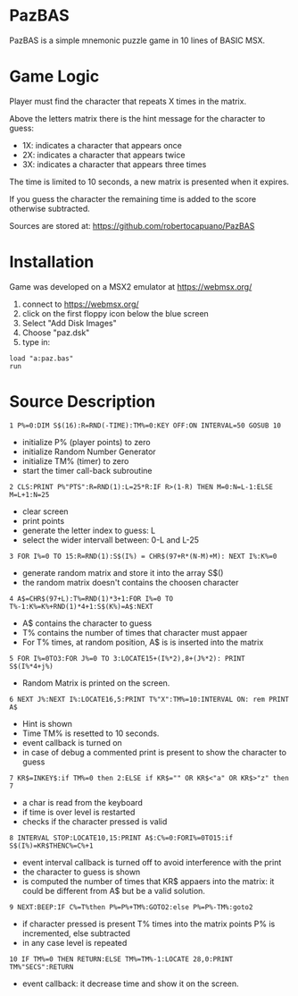 # PazBAS
PazBAS is a simple mnemonic puzzle game in 10 lines of BASIC MSX.

# Game Logic
Player must find the character that repeats X times in the matrix.

Above the letters matrix there is the hint message for the character to guess:
- 1X: indicates a character that appears once
- 2X: indicates a character that appears twice
- 3X: indicates a character that appears three times

The time is limited to 10 seconds, a new matrix is presented when it expires.

If you guess the character the remaining time is added to the score otherwise subtracted.

Sources are stored at: https://github.com/robertocapuano/PazBAS

# Installation
Game was developed on a MSX2 emulator at https://webmsx.org/
1. connect to https://webmsx.org/
2. click on the first floppy icon below the blue screen
3. Select "Add Disk Images"
4. Choose "paz.dsk"
5. type in:
```
load "a:paz.bas"
run
```

# Source Description

```
1 P%=0:DIM S$(16):R=RND(-TIME):TM%=0:KEY OFF:ON INTERVAL=50 GOSUB 10
```
- initialize P% (player points) to zero
- initialize Random Number Generator
- initialize TM% (timer) to zero
- start the timer call-back subroutine


```
2 CLS:PRINT P%"PTS":R=RND(1):L=25*R:IF R>(1-R) THEN M=0:N=L-1:ELSE M=L+1:N=25
```
- clear screen
- print points
- generate the letter index to guess: L
- select the wider intervall between: 0-L and L-25


```
3 FOR I%=0 TO 15:R=RND(1):S$(I%) = CHR$(97+R*(N-M)+M): NEXT I%:K%=0
```
- generate random matrix and store it into the array S$()
- the random matrix doesn't contains the choosen character


```
4 A$=CHR$(97+L):T%=RND(1)*3+1:FOR I%=0 TO T%-1:K%=K%+RND(1)*4+1:S$(K%)=A$:NEXT
```
- A$ contains the character to guess
- T% contains the number of times that character must appaer
- For T% times, at random position, A$ is is inserted into the matrix 


```
5 FOR I%=0TO3:FOR J%=0 TO 3:LOCATE15+(I%*2),8+(J%*2): PRINT S$(I%*4+j%)
```
- Random Matrix is printed on the screen.


```
6 NEXT J%:NEXT I%:LOCATE16,5:PRINT T%"X":TM%=10:INTERVAL ON: rem PRINT A$
```
- Hint is shown
- Time TM% is resetted to 10 seconds.
- event callback is turned on
- in case of debug a commented print is present to show the character to guess


```
7 KR$=INKEY$:if TM%=0 then 2:ELSE if KR$="" OR KR$<"a" OR KR$>"z" then 7
```
- a char is read from the keyboard
- if time is over level is restarted
- checks if the character pressed is valid


```
8 INTERVAL STOP:LOCATE10,15:PRINT A$:C%=0:FORI%=0TO15:if S$(I%)=KR$THENC%=C%+1
```
- event interval callback is turned off to avoid interference with the print
- the character to guess is shown
- is computed the number of times that KR$ appaers into the matrix: it could be
different from A$ but be a valid solution.

```
9 NEXT:BEEP:IF C%=T%then P%=P%+TM%:GOTO2:else P%=P%-TM%:goto2
```
- if character pressed is present T% times into the matrix points P% is incremented, 
else subtracted
- in any case level is repeated

```
10 IF TM%=0 THEN RETURN:ELSE TM%=TM%-1:LOCATE 28,0:PRINT TM%"SECS":RETURN
```
- event callback: it decrease time and show it on the screen.

